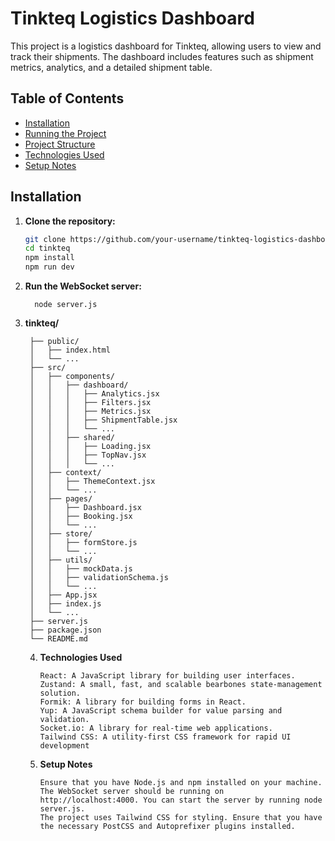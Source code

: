 # Tinkteq Logistics Dashboard

This project is a logistics dashboard for Tinkteq, allowing users to view and track their shipments. The dashboard includes features such as shipment metrics, analytics, and a detailed shipment table.

## Table of Contents

- [Installation](#installation)
- [Running the Project](#running-the-project)
- [Project Structure](#project-structure)
- [Technologies Used](#technologies-used)
- [Setup Notes](#setup-notes)

## Installation

1. **Clone the repository:**

   ```bash
   git clone https://github.com/your-username/tinkteq-logistics-dashboard.git
   cd tinkteq
   npm install
   npm run dev
2. **Run the WebSocket server:**
    ```Ensure that the WebSocket server is running on http://localhost:4000. You can start the server by running the following command:
      node server.js
3. **tinkteq/**

        ├── public/
        │   ├── index.html
        │   └── ...
        ├── src/
        │   ├── components/
        │   │   ├── dashboard/
        │   │   │   ├── Analytics.jsx
        │   │   │   ├── Filters.jsx
        │   │   │   ├── Metrics.jsx
        │   │   │   ├── ShipmentTable.jsx
        │   │   │   └── ...
        │   │   ├── shared/
        │   │   │   ├── Loading.jsx
        │   │   │   ├── TopNav.jsx
        │   │   │   └── ...
        │   ├── context/
        │   │   ├── ThemeContext.jsx
        │   │   └── ...
        │   ├── pages/
        │   │   ├── Dashboard.jsx
        │   │   ├── Booking.jsx
        │   │   └── ...
        │   ├── store/
        │   │   ├── formStore.js
        │   │   └── ...
        │   ├── utils/
        │   │   ├── mockData.js
        │   │   ├── validationSchema.js
        │   │   └── ...
        │   ├── App.jsx
        │   ├── index.js
        │   └── ...
        ├── server.js
        ├── package.json
        └── README.md
   4. **Technologies Used**
      
          React: A JavaScript library for building user interfaces.
          Zustand: A small, fast, and scalable bearbones state-management solution.
          Formik: A library for building forms in React.
          Yup: A JavaScript schema builder for value parsing and validation.
          Socket.io: A library for real-time web applications.
          Tailwind CSS: A utility-first CSS framework for rapid UI development
   5. **Setup Notes**
         
          Ensure that you have Node.js and npm installed on your machine.
          The WebSocket server should be running on http://localhost:4000. You can start the server by running node server.js.
          The project uses Tailwind CSS for styling. Ensure that you have the necessary PostCSS and Autoprefixer plugins installed.
